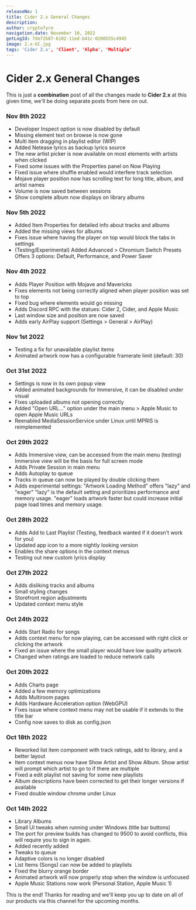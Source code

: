 ```yaml
---
releaseNo: 1
title: Cider 2.x General Changes
description:
author: cryptofyre
navigation.date: November 10, 2022
getLogId: 7de72b87-6102-11ed-b41c-0200555c4945
image: 2.x-GC.jpg
tags: 'Cider 2.x', 'Client', 'Alpha', 'Multiple'
---
```


# Cider 2.x General Changes

This is just a **combination** post of all the changes made to **Cider 2.x** at this given time, we'll be doing separate posts from here on out.

### Nov 8th 2022

- Developer Inspect option is now disabled by default
- Missing element text on browse is now gone
- Multi item dragging in playlist editor (WIP)
- Added Netease lyrics as backup lyrics source
- The new artist picker is now available on most elements with artists when clicked
- Fixed some issues with the Properties panel on Now Playing
- Fixed issue where shuffle enabled would interfere track selection
- Mojave player position now has scrolling text for long title, album, and artist names
- Volume is now saved between sessions
- Show complete album now displays on library albums

### Nov 5th 2022

- Added Item Properties for detailed info about tracks and albums
- Added the missing views for albums
- Fixes issue where having the player on top would block the tabs in settings
- (Testing/Experimental) Added Advanced > Chromium Switch Presets
  Offers 3 options: Default, Performance, and Power Saver

### Nov 4th 2022

- Adds Player Position with Mojave and Mavericks
- Fixes elements not being correctly aligned when player position was set to top
- Fixed bug where elements would go missing
- Adds Discord RPC with the statues: Cider 2, Cider, and Apple Music
- Last window size and position are now saved
- Adds early AirPlay support (Settings > General > AirPlay)

### Nov 1st 2022

- Testing a fix for unavailable playlist items
- Animated artwork now has a configurable framerate limit (default: 30)

### Oct 31st 2022

- Settings is now in its own popup view
- Added animated backgrounds for Immersive, it can be disabled under visual
- Fixes uploaded albums not opening correctly
- Added "Open URL..." option under the main menu > Apple Music to open Apple Music URLs
- Reenabled MediaSessionService under Linux until MPRIS is reimplemented

### Oct 29th 2022

- Adds Immersive view, can be accessed from the main menu (testing)
  Immersive view will be the basis for full screen mode
- Adds Private Session in main menu
- Adds Autoplay to queue
- Tracks in queue can now be played by double clicking them
- Adds experimental settings: "Artwork Loading Method" offers "lazy" and "eager"
  "lazy" is the default setting and prioritizes performance and memory usage.
  "eager" loads artwork faster but could increase initial page load times and memory usage.

### Oct 28th 2022

- Adds Add to Last Playlist (Testing, feedback wanted if it doesn't work for you)
- Updated app icon to a more nightly looking version
- Enables the share options in the context menus
- Testing out new custom lyrics display

### Oct 27th 2022

- Adds disliking tracks and albums
- Small styling changes
- Storefront region adjustments
- Updated context menu style

### Oct 24th 2022

- Adds Start Radio for songs
- Adds context menu for now playing, can be accessed with right click or clicking the artwork
- Fixed an issue where the small player would have low quality artwork
- Changed when ratings are loaded to reduce network calls

### Oct 20th 2022

- Adds Charts page
- Added a few memory optimizations
- Adds Multiroom pages
- Adds Hardware Acceleration option (WebGPU)
- Fixes issue where context menu may not be usable if it extends to the title bar
- Config now saves to disk as config.json

### Oct 18th 2022

- Reworked list item component with track ratings, add to library, and a better layout
- Item context menus now have Show Artist and Show Album. Show artist will prompt which artist to go to if there are multiple
- Fixed a edit playlist not saving for some new playlists
- Album descriptions have been corrected to get their longer versions if available
- Fixed double window chrome under Linux

### Oct 14th 2022

- Library Albums
- Small UI tweaks when running under Windows (title bar buttons)
- The port for preview builds has changed to 9500 to avoid conflicts, this will require you to sign in again.
- Added recently added
- Tweaks to queue
- Adaptive colors is no longer disabled
- List Items (Songs) can now be added to playlists
- Fixed the blurry orange border
- Animated artwork will now properly stop when the window is unfocused
- Apple Music Stations now work (Personal Station, Apple Music 1)

This is the end! Thanks for reading and we'll keep you up to date on all of our products via this channel for the upcoming months.
